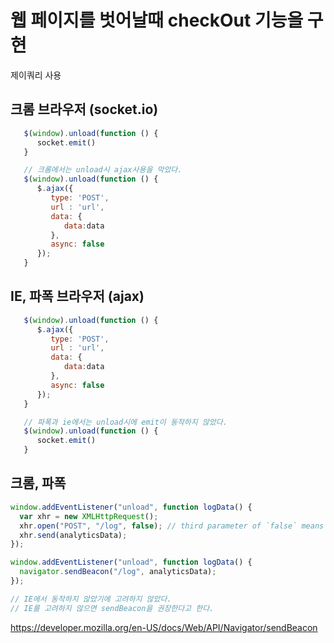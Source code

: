 # 웹 페이지를 벗어날때 checkOut 기능을 구현

제이쿼리 사용

## 크롬 브라우저 (socket.io)

```js
   $(window).unload(function () {
      socket.emit()
   }

   // 크롬에서는 unload시 ajax사용을 막았다.
   $(window).unload(function () {
      $.ajax({
         type: 'POST',
         url : 'url',
         data: {
            data:data
         },
         async: false
      });
   }

```

## IE, 파폭 브라우저 (ajax)

```js
   $(window).unload(function () {
      $.ajax({
         type: 'POST',
         url : 'url',
         data: {
            data:data
         },
         async: false
      });
   }

   // 파폭과 ie에서는 unload시에 emit이 동작하지 않았다.
   $(window).unload(function () {
      socket.emit()
   }

```

## 크롬, 파폭

```js
window.addEventListener("unload", function logData() {
  var xhr = new XMLHttpRequest();
  xhr.open("POST", "/log", false); // third parameter of `false` means synchronous
  xhr.send(analyticsData);
});

window.addEventListener("unload", function logData() {
  navigator.sendBeacon("/log", analyticsData);
});

// IE에서 동작하지 않았기에 고려하지 않았다.
// IE를 고려하지 않으면 sendBeacon을 권장한다고 한다.
```

https://developer.mozilla.org/en-US/docs/Web/API/Navigator/sendBeacon
